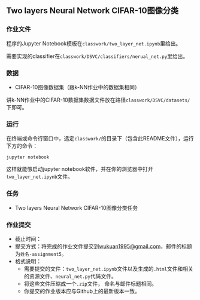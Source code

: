 ## Two layers Neural Network CIFAR-10图像分类

### 作业文件

程序的Jupyter Notebook模板在`classwork/two_layer_net.ipynb`里给出。

需要实现的classifier在`classwork/DSVC/classifiers/nerual_net.py`里给出。

### 数据

- CIFAR-10图像数据集（跟k-NN作业中的数据集相同）

讲k-NN作业中的CIFAR-10数据集数据文件放在路径`classwork/DSVC/datasets/`下即可。

### 运行

在终端或命令行窗口中，选定`classwork/`的目录下（包含此README文件），运行下方的命令：

`jupyter notebook`

这样就能够启动jupyter notebook软件，并在你的浏览器中打开`two_layer_net.ipynb`文件。

### 任务

- Two layers Neural Network CIFAR-10图像分类任务

### 作业提交

- 截止时间：
- 提交方式：将完成的作业文件提交到[wukuan1995@gmail.com](mailto:wukuan1995@gmail.com)，邮件的标题为`姓名-assignment5`。
- 格式说明：
  - 需要提交的文件：`two_layer_net.ipynb`文件以及生成的`.html`文件和相关的资源文件、`neural_net.py`代码文件。
  - 将这些文件压缩成一个`.zip`文件， 命名与邮件标题相同。
  - 你提交的作业版本应与Github上的最新版本一致。